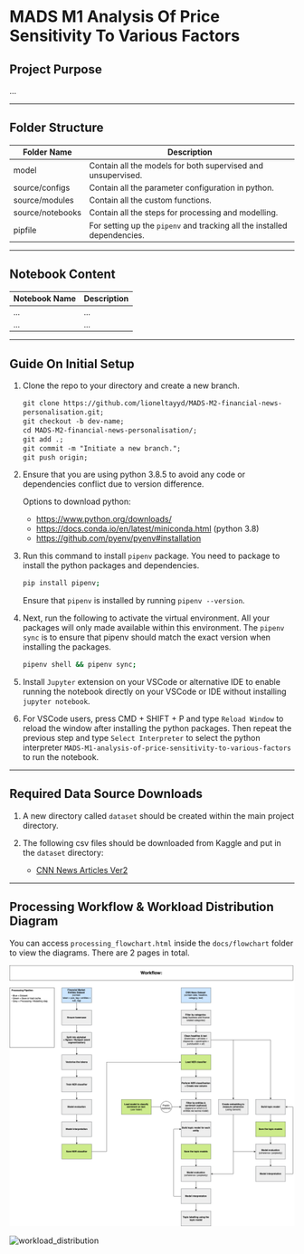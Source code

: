 # __MADS M1 Analysis Of Price Sensitivity To Various Factors__ 

## __Project Purpose__

...

--- 

## __Folder Structure__

Folder Name | Description
--- | ---
model | Contain all the models for both supervised and unsupervised. 
source/configs | Contain all the parameter configuration in python. 
source/modules | Contain all the custom functions. 
source/notebooks | Contain all the steps for processing and modelling. 
pipfile | For setting up the `pipenv` and tracking all the installed dependencies. 

---

## __Notebook Content__

Notebook Name | Description
--- | ---
... | ...
... | ...

--- 

## __Guide On Initial Setup__

1.  Clone the repo to your directory and create a new branch. 

    ```
    git clone https://github.com/lioneltayyd/MADS-M2-financial-news-personalisation.git; 
    git checkout -b dev-name;
    cd MADS-M2-financial-news-personalisation/; 
    git add .; 
    git commit -m "Initiate a new branch."; 
    git push origin; 
    ```

1.  Ensure that you are using python 3.8.5 to avoid any code or dependencies 
    conflict due to version difference. 
    
    Options to download python: 

    -   https://www.python.org/downloads/
    -   https://docs.conda.io/en/latest/miniconda.html (python 3.8) 
    -   https://github.com/pyenv/pyenv#installation 

1.  Run this command to install `pipenv` package. You need to package to 
    install the python packages and dependencies. 

    ```bash
    pip install pipenv; 
    ```

    Ensure that `pipenv` is installed by running `pipenv --version`. 

1.  Next, run the following to activate the virtual environment. All your packages 
    will only made available within this environment. The `pipenv sync` is to ensure 
    that pipenv should match the exact version when installing the packages. 

    ```bash
    pipenv shell && pipenv sync; 
    ```

1.  Install `Jupyter` extension on your VSCode or alternative IDE to enable running 
    the notebook directly on your VSCode or IDE without installing `jupyter notebook`. 

1.  For VSCode users, press CMD + SHIFT + P and type `Reload Window` to reload the window after installing
    the python packages. Then repeat the previous step and type `Select Interpreter` to 
    select the python interpreter `MADS-M1-analysis-of-price-sensitivity-to-various-factors` 
    to run the notebook. 

--- 

## __Required Data Source Downloads__

1.  A new directory called `dataset` should be created within the main project directory.
2.  The following csv files should be downloaded from Kaggle and put in the `dataset` directory:

    - [CNN News Articles Ver2](https://www.kaggle.com/datasets/hadasu92/cnn-articles-after-basic-cleaning)

---

## __Processing Workflow & Workload Distribution Diagram__

You can access `processing_flowchart.html` inside the `docs/flowchart` folder to view the diagrams. There are 2 pages in total. 

![processing_flowchart](docs/flowchart/processing_flowchart-workflow.png) 

![workload_distribution](docs/flowchart/...) 
